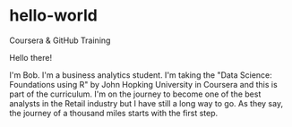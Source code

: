 # hello-world
Coursera &amp; GitHub Training

Hello there! 

I'm Bob. I'm a business analytics student. I'm taking the "Data Science: Foundations using R" by John Hopking University in Coursera and this is part of the curriculum. I'm on the journey to become one of the best analysts in the Retail industry but I have still a long way to go. As they say, the journey of a thousand miles starts with the first step. 

